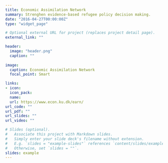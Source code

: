 ```yaml
---
title: Economic Assimilation Network
summary: Strenghen evidence-based refugee policy decision making. 
date: "2016-04-27T00:00:00Z"
type: "widget_page"

# Optional external URL for project (replaces project detail page).
external_link: ""

header:
  image: "header.png"
  caption: ""
  
image: 
  caption: Economic Assimilation Network
  focal_point: Smart

links:
- icon: 
  icon_pack:
  name:
  url: https://www.econ.ku.dk/earn/
url_code: ""
url_pdf: ""
url_slides: ""
url_video: ""

# Slides (optional).
#   Associate this project with Markdown slides.
#   Simply enter your slide deck's filename without extension.
#   E.g. `slides = "example-slides"` references `content/slides/example-slides.md`.
#   Otherwise, set `slides = ""`.
slides: example
---
```

